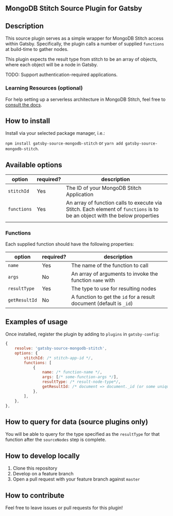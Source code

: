 ## MongoDB Stitch Source Plugin for Gatsby

## Description

This source plugin serves as a simple wrapper for MongoDB Stitch access within Gatsby. Specifically, the plugin calls a number of supplied `functions` at build-time to gather nodes.

This plugin expects the result type from stitch to be an array of objects, where each object will be a node in Gatsby.

TODO: Support authentication-required applications.

### Learning Resources (optional)

For help setting up a serverless architecture in MongoDB Stitch, feel free to [consult the docs](https://docs.mongodb.com/stitch/).

## How to install

Install via your selected package manager, i.e.:

`npm install gatsby-source-mongodb-stitch` or `yarn add gatsby-source-mongodb-stitch`.

## Available options

| option      | required? | description                                                                                                                |
| ----------- | --------- | -------------------------------------------------------------------------------------------------------------------------- |
| `stitchId`  | Yes       | The ID of your MongoDB Stitch Application                                                                                  |
| `functions` | Yes       | An array of function calls to execute via Stitch. Each element of `functions` is to be an object with the below properties |
|             |           |                                                                                                                            |

### Functions

Each supplied function should have the following properties:

| option        | required? | description                                                         |
| ------------- | --------- | ------------------------------------------------------------------- |
| `name`        | Yes       | The name of the function to call                                    |
| `args`        | No        | An array of arguments to invoke the function `name` with            |
| `resultType`  | Yes       | The type to use for resulting nodes                                 |
| `getResultId` | No        | A function to get the `id` for a result document (default is `_id`) |

## Examples of usage

Once installed, register the plugin by adding to `plugins` in `gatsby-config`:

```javascript
{
    resolve: 'gatsby-source-mongodb-stitch',
    options: {
        stitchId: /* stitch-app-id */,
        functions: [
            {
                name: /* function-name */,
                args: [/* some-function-args */],
                resultType: /* result-node-type*/,
                getResultId: /* document => document._id (or some unique ID) */,
            },
        ],
    },
},
```

## How to query for data (source plugins only)

You will be able to query for the type specified as the `resultType` for that function after the `sourceNodes` step is complete.

## How to develop locally

1. Clone this repository
2. Develop on a feature branch
3. Open a pull request with your feature branch against `master`

## How to contribute

Feel free to leave issues or pull requests for this plugin!
